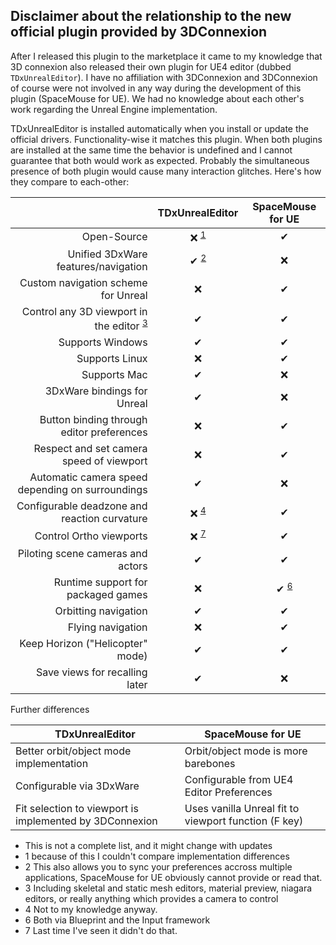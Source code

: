 ## Disclaimer about the relationship to the new official plugin provided by 3DConnexion

After I released this plugin to the marketplace it came to my knowledge that 3D connexion also released their own plugin for UE4 editor (dubbed `TDxUnrealEditor`). I have no affiliation with 3DConnexion and 3DConnexion of course were not involved in any way during the development of this plugin (SpaceMouse for UE). We had no knowledge about each other's work regarding the Unreal Engine implementation.

TDxUnrealEditor is installed automatically when you install or update the official drivers. Functionality-wise it matches this plugin. When both plugins are installed at the same time the behavior is undefined and I cannot guarantee that both would work as expected. Probably the simultaneous presence of both plugin would cause many interaction glitches. Here's how they compare to each-other:

| | TDxUnrealEditor | SpaceMouse for UE |
| -: | :-: | :-: |
| Open-Source | ❌ <sup>[1](#f1)</sup> | ✔ |
| Unified 3DxWare features/navigation | ✔ <sup>[2](#f2)</sup> | ❌ |
| Custom navigation scheme for Unreal | ❌ | ✔ |
| Control any 3D viewport in the editor <sup>[3](#f3)</sup> | ✔ | ✔ |
| Supports Windows | ✔ | ✔ |
| Supports Linux | ❌ | ✔ |
| Supports Mac | ✔ | ❌ |
| 3DxWare bindings for Unreal | ✔ | ❌ |
| Button binding through editor preferences | ❌ | ✔ |
| Respect and set camera speed of viewport | ❌ | ✔ |
| Automatic camera speed depending on surroundings | ✔ | ❌ |
| Configurable deadzone and reaction curvature | ❌ <sup>[4](#f4)</sup> | ✔ |
| Control Ortho viewports | ❌ <sup>[7](#f7)</sup> | ✔ |
| Piloting scene cameras and actors | ✔ | ✔ |
| Runtime support for packaged games | ❌ | ✔ <sup>[6](#f6)</sup> |
| Orbitting navigation | ✔ | ✔ |
| Flying navigation | ❌ | ✔ |
| Keep Horizon ("Helicopter" mode) | ✔ | ✔ |
| Save views for recalling later | ✔ | ❌ |

Further differences

| TDxUnrealEditor | SpaceMouse for UE |
| - | - |
| Better orbit/object mode implementation | Orbit/object mode is more barebones |
| Configurable via 3DxWare | Configurable from UE4 Editor Preferences |
| Fit selection to viewport is implemented by 3DConnexion | Uses vanilla Unreal fit to viewport function (F key) |

* This is not a complete list, and it might change with updates
* <a name="f1">1</a> because of this I couldn't compare implementation differences
* <a name="f2">2</a> This also allows you to sync your preferences accross multiple applications, SpaceMouse for UE obviously cannot provide or read that.
* <a name="f3">3</a> Including skeletal and static mesh editors, material preview, niagara editors, or really anything which provides a camera to control
* <a name="f4">4</a> Not to my knowledge anyway.
* <a name="f6">6</a> Both via Blueprint and the Input framework
* <a name="f7">7</a> Last time I've seen it didn't do that.
